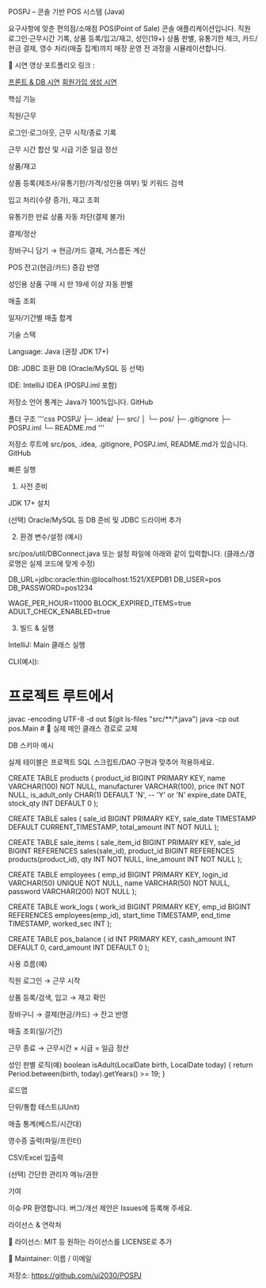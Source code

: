 POSPJ – 콘솔 기반 POS 시스템 (Java)

요구사항에 맞춘 편의점/소매점 POS(Point of Sale) 콘솔 애플리케이션입니다.
직원 로그인·근무시간 기록, 상품 등록/입고/재고, 성인(19+) 상품 판별, 유통기한 체크, 카드/현금 결제, 영수 처리(매출 집계)까지 매장 운영 전 과정을 시뮬레이션합니다.

🔧 시연 영상·포트폴리오 링크 :

[프론트 & DB 시연](https://youtu.be/4ozVGK_rUEI)
[회원가입 생성 시연](https://youtu.be/_yvdUsxaZK4)

핵심 기능

직원/근무

로그인·로그아웃, 근무 시작/종료 기록

근무 시간 합산 및 시급 기준 일급 정산

상품/재고

상품 등록(제조사/유통기한/가격/성인용 여부) 및 키워드 검색

입고 처리(수량 증가), 재고 조회

유통기한 만료 상품 자동 차단(결제 불가)

결제/정산

장바구니 담기 → 현금/카드 결제, 거스름돈 계산

POS 잔고(현금/카드) 증감 반영

성인용 상품 구매 시 만 19세 이상 자동 판별

매출 조회

일자/기간별 매출 합계

기술 스택

Language: Java (권장 JDK 17+)

DB: JDBC 호환 DB (Oracle/MySQL 등 선택)

IDE: IntelliJ IDEA (POSPJ.iml 포함)

저장소 언어 통계는 Java가 100%입니다. 
GitHub

폴더 구조
'''css
POSPJ/
├─ .idea/
├─ src/
│  └─ pos/
├─ .gitignore
├─ POSPJ.iml
└─ README.md
'''

저장소 루트에 src/pos, .idea, .gitignore, POSPJ.iml, README.md가 있습니다. 
GitHub

빠른 실행
1) 사전 준비

JDK 17+ 설치

(선택) Oracle/MySQL 등 DB 준비 및 JDBC 드라이버 추가

2) 환경 변수/설정 (예시)

src/pos/util/DBConnect.java 또는 설정 파일에 아래와 같이 입력합니다.
(클래스/경로명은 실제 코드에 맞게 수정)

DB_URL=jdbc:oracle:thin:@localhost:1521/XEPDB1
DB_USER=pos
DB_PASSWORD=pos1234

WAGE_PER_HOUR=11000
BLOCK_EXPIRED_ITEMS=true
ADULT_CHECK_ENABLED=true

3) 빌드 & 실행

IntelliJ: Main 클래스 실행

CLI(예시):

# 프로젝트 루트에서
javac -encoding UTF-8 -d out $(git ls-files "src/**/*.java")
java -cp out pos.Main   # 🔧 실제 메인 클래스 경로로 교체

DB 스키마 예시

실제 테이블은 프로젝트 SQL 스크립트/DAO 구현과 맞추어 적용하세요.

CREATE TABLE products (
  product_id     BIGINT PRIMARY KEY,
  name           VARCHAR(100) NOT NULL,
  manufacturer   VARCHAR(100),
  price          INT NOT NULL,
  is_adult_only  CHAR(1) DEFAULT 'N',   -- 'Y' or 'N'
  expire_date    DATE,
  stock_qty      INT DEFAULT 0
);

CREATE TABLE sales (
  sale_id      BIGINT PRIMARY KEY,
  sale_date    TIMESTAMP DEFAULT CURRENT_TIMESTAMP,
  total_amount INT NOT NULL
);

CREATE TABLE sale_items (
  sale_item_id BIGINT PRIMARY KEY,
  sale_id      BIGINT REFERENCES sales(sale_id),
  product_id   BIGINT REFERENCES products(product_id),
  qty          INT NOT NULL,
  line_amount  INT NOT NULL
);

CREATE TABLE employees (
  emp_id     BIGINT PRIMARY KEY,
  login_id   VARCHAR(50) UNIQUE NOT NULL,
  name       VARCHAR(50) NOT NULL,
  password   VARCHAR(200) NOT NULL
);

CREATE TABLE work_logs (
  work_id     BIGINT PRIMARY KEY,
  emp_id      BIGINT REFERENCES employees(emp_id),
  start_time  TIMESTAMP,
  end_time    TIMESTAMP,
  worked_sec  INT
);

CREATE TABLE pos_balance (
  id          INT PRIMARY KEY,
  cash_amount INT DEFAULT 0,
  card_amount INT DEFAULT 0
);

사용 흐름(예)

직원 로그인 → 근무 시작

상품 등록/검색, 입고 → 재고 확인

장바구니 → 결제(현금/카드) → 잔고 반영

매출 조회(일/기간)

근무 종료 → 근무시간 × 시급 = 일급 정산

성인 판별 로직(예)
boolean isAdult(LocalDate birth, LocalDate today) {
    return Period.between(birth, today).getYears() >= 19;
}

로드맵

 단위/통합 테스트(JUnit)

 매출 통계(베스트/시간대)

 영수증 출력(파일/프린터)

 CSV/Excel 입출력

 (선택) 간단한 관리자 메뉴/권한

기여

이슈·PR 환영합니다. 버그/개선 제안은 Issues에 등록해 주세요.

라이선스 & 연락처

🔧 라이선스: MIT 등 원하는 라이선스를 LICENSE로 추가

🔧 Maintainer: 이름 / 이메일

저장소: https://github.com/ui2030/POSPJ
